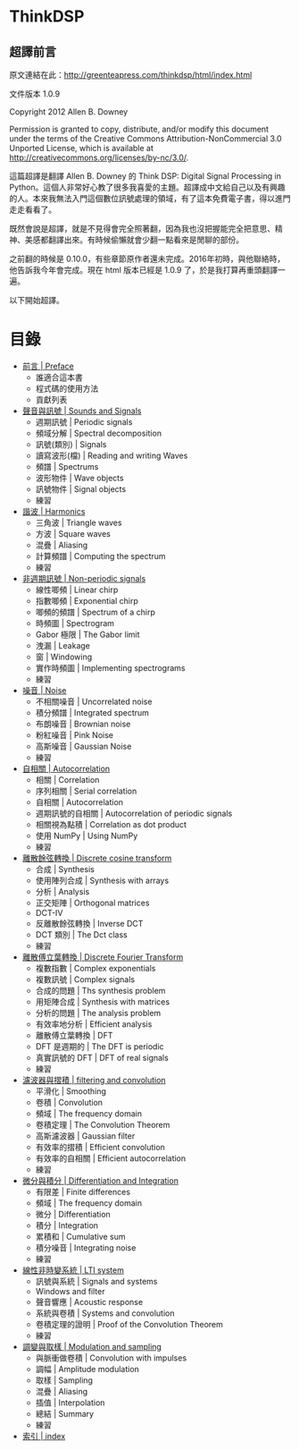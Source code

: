 
# ThinkDSP

## 超譯前言

原文連結在此：http://greenteapress.com/thinkdsp/html/index.html

文件版本 1.0.9

Copyright 2012 Allen B. Downey

Permission is granted to copy, distribute, and/or modify this document under the terms of the Creative Commons Attribution-NonCommercial 3.0 Unported License, which is available at http://creativecommons.org/licenses/by-nc/3.0/.

這篇超譯是翻譯 Allen B. Downey 的 Think DSP: Digital Signal Processing in Python。這個人非常好心教了很多我喜愛的主題。超譯成中文給自己以及有興趣的人。本來我無法入門這個數位訊號處理的領域，有了這本免費電子書，得以進門走走看看了。

既然會說是超譯，就是不見得會完全照著翻，因為我也沒把握能完全把意思、精神、美感都翻譯出來。有時候偷懶就會少翻一點看來是閒聊的部份。

之前翻的時候是 0.10.0，有些章節原作者還未完成。2016年初時，與他聯絡時，他告訴我今年會完成。現在 html 版本已經是 1.0.9 了，於是我打算再重頭翻譯一遍。

以下開始超譯。

# 目錄

* [前言 | Preface](thinkdsp001.md)
  * 誰適合這本書
  * 程式碼的使用方法
  * 貢獻列表
* [聲音與訊號 | Sounds and Signals](thinkdsp002.md)
  * 週期訊號 | Periodic signals
  * 頻域分解 | Spectral decomposition
  * 訊號(類別) | Signals
  * 讀寫波形(檔) | Reading and writing Waves
  * 頻譜 | Spectrums
  * 波形物件 | Wave objects
  * 訊號物件 | Signal objects
  * 練習
* [諧波 | Harmonics](thinkdsp003.md)
  * 三角波 | Triangle waves
  * 方波 | Square waves
  * 混疊 | Aliasing
  * 計算頻譜 | Computing the spectrum
  * 練習
* [非週期訊號 | Non-periodic signals](thinkdsp004.md)
  * 線性唧頻 | Linear chirp
  * 指數唧頻 | Exponential chirp
  * 唧頻的頻譜 | Spectrum of a chirp
  * 時頻圖 | Spectrogram
  * Gabor 極限 | The Gabor limit
  * 洩漏 | Leakage
  * 窗 | Windowing
  * 實作時頻圖 | Implementing spectrograms
  * 練習
* [噪音 | Noise](thinkdsp005.md)
  * 不相關噪音 | Uncorrelated noise
  * 積分頻譜 | Integrated spectrum
  * 布朗噪音 | Brownian noise
  * 粉紅噪音 | Pink Noise
  * 高斯噪音 | Gaussian Noise
  * 練習
* [自相關 | Autocorrelation](thinkdsp006.md)
  * 相關 | Correlation
  * 序列相關 | Serial correlation
  * 自相關 | Autocorrelation
  * 週期訊號的自相關 | Autocorrelation of periodic signals
  * 相關視為點積 | Correlation as dot product
  * 使用 NumPy | Using NumPy
  * 練習
* [離散餘弦轉換 | Discrete cosine transform](thinkdsp007.md)
  * 合成 | Synthesis
  * 使用陣列合成 | Synthesis with arrays
  * 分析 | Analysis
  * 正交矩陣 | Orthogonal matrices
  * DCT-IV
  * 反離散餘弦轉換 | Inverse DCT
  * DCT 類別 | The Dct class
  * 練習
* [離散傅立葉轉換 | Discrete Fourier Transform](thinkdsp008.md)
  * 複數指數 | Complex exponentials
  * 複數訊號 | Complex signals
  * 合成的問題 | Ths synthesis problem
  * 用矩陣合成 | Synthesis with matrices
  * 分析的問題 | The analysis problem
  * 有效率地分析 | Efficient analysis
  * 離散傅立葉轉換 | DFT
  * DFT 是週期的 | The DFT is periodic
  * 真實訊號的 DFT | DFT of real signals
  * 練習
* [濾波器與摺積 | filtering and convolution](thinkdsp009.md)
  * 平滑化 | Smoothing
  * 卷積 | Convolution
  * 頻域 | The frequency domain
  * 卷積定理 | The Convolution Theorem
  * 高斯濾波器 | Gaussian filter
  * 有效率的摺積 | Efficient convolution
  * 有效率的自相關 | Efficient autocorrelation
  * 練習
* [微分與積分 | Differentiation and Integration](thinkdsp010.md)
  * 有限差 | Finite differences
  * 頻域 | The frequency domain
  * 微分 | Differentiation
  * 積分 | Integration
  * 累積和 | Cumulative sum
  * 積分噪音 | Integrating noise
  * 練習
* [線性非時變系統 | LTI system](thinkdsp011.md)
  * 訊號與系統 | Signals and systems
  * Windows and filter
  * 聲音響應 | Acoustic response
  * 系統與卷積 | Systems and convolution
  * 卷積定理的證明 | Proof of the Convolution Theorem
  * 練習
* [調變與取樣 | Modulation and sampling](thinkdsp012.md)
  * 與脈衝做卷積 | Convolution with impulses
  * 調幅 | Amplitude modulation
  * 取樣 | Sampling
  * 混疊 | Aliasing
  * 插值 | Interpolation
  * 總結 | Summary
  * 練習
* [索引 | index](index.md)


